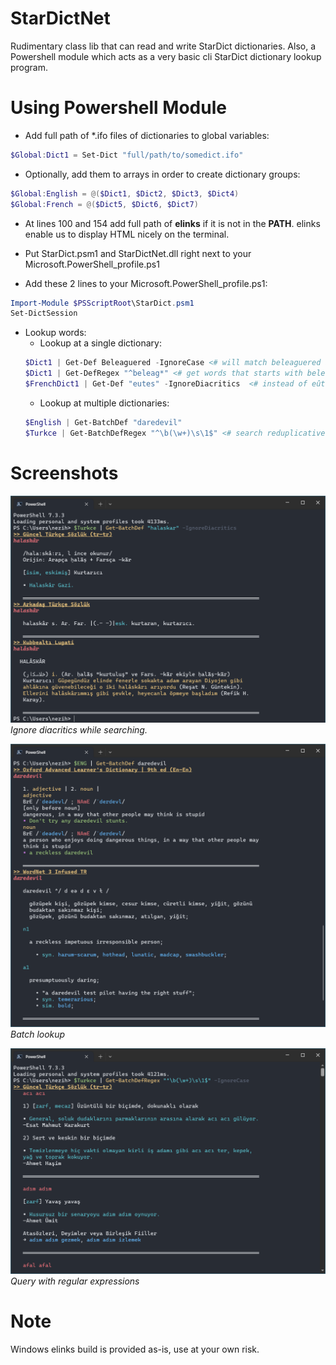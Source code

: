 # StarDictNet

Rudimentary class lib that can read and write StarDict dictionaries.
Also, a Powershell module which acts as a very basic cli StarDict dictionary lookup program.

# Using Powershell Module

- Add full path of *.ifo files of dictionaries to global variables:
```powershell
$Global:Dict1 = Set-Dict "full/path/to/somedict.ifo"
```
- Optionally, add them to arrays in order to create dictionary groups:
```powershell
$Global:English = @($Dict1, $Dict2, $Dict3, $Dict4)
$Global:French = @($Dict5, $Dict6, $Dict7)
```

- At lines 100 and 154 add full path of **elinks** if it is not in the **PATH**. elinks enable us to display HTML nicely on the terminal.

- Put StarDict.psm1 and StarDictNet.dll right next to your Microsoft.PowerShell_profile.ps1

- Add these 2 lines to your Microsoft.PowerShell_profile.ps1:
```powershell
Import-Module $PSScriptRoot\StarDict.psm1
Set-DictSession
```

* Lookup words:
    - Lookup at a single dictionary:
    ```powershell
    $Dict1 | Get-Def Beleaguered -IgnoreCase <# will match beleaguered also #>
    $Dict1 | Get-DefRegex "^beleag*" <# get words that starts with beleag #>
    $FrenchDict1 | Get-Def "eutes" -IgnoreDiacritics  <# instead of eûtes #>
    ```
    - Lookup at multiple dictionaries:
    ````powershell
    $English | Get-BatchDef "daredevil"
    $Turkce | Get-BatchDefRegex "^\b(\w+)\s\1$" <# search reduplicative words with regex #>
    ````
# Screenshots
![Ignore diacritics](/img/ignore_diacritics.png)
*Ignore diacritics while searching.*

![Batch lookup](/img/daredevil.png)
*Batch lookup*

![Query with regular expressions](/img/regex.png)
*Query with regular expressions*

# Note
Windows elinks build is provided as-is, use at your own risk.
